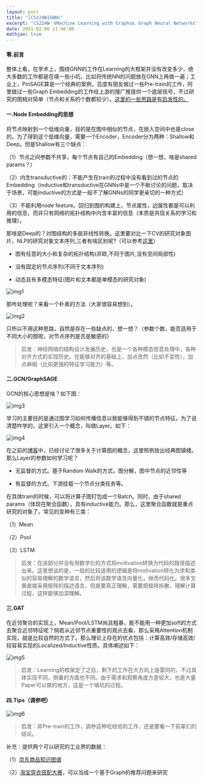 ```yaml
---
layout: post
title: "[CS224W]GNNs"
excerpt: "CS224W：《Machine Learning with Graphs》，Graph Neural Networks"
date: 2021-02-06 11:40:00
mathjax: true
---
```


#### 零.前言

整体上看，在学术上，围绕GNN的工作在Learning的大框架并没有改变多少，绝大多数的工作都是在填一些小坑，比如将传统NN的问题放在GNN上再做一遍；工业上，PinSAGE算是一个经典的案例，百度有朋友做过一些Pre-train的工作，阿里做过一些Graph Embedding的工作给上游的搜广推提供一个底层信号，不过研究的图相对简单（节点和关系的个数都较少）。[这里的一些思路是有启发性的。](https://mp.weixin.qq.com/s?__biz=MjM5ODkzMzMwMQ==&mid=2650420503&idx=4&sn=c533fa34a6ddcd6ab6680e8029a7c666&chksm=becdb34d89ba3a5b2c5e61cfaf0aa7e9a8125eda901027597ae3fbb45ed68d740cfe2ecb3bf5&scene=0&xtrack=1&key=df2d4dfee3314e28a3d3560931d3ecdbbcac0c0403f0e9afe6c9ec56c28166d3c6cb3e5dd8f0e9198b0a3042d0c661f9579066f3873710d1c3e183066df28f25a80741c64a0dc57b04a89ffabe9ffd4c4ffc5c571ffe450c722a785cf6cbe1d1d2632e34f3008c2f1894b0e577167fbc79144e4c2795145e9ffabd44dba2da55&ascene=0&uin=MTg2NTIxNzUxNw%3D%3D&devicetype=iMac+MacBookAir7%2C2+OSX+OSX+10.15.2+build(19C57)&version=11020201&lang=zh_CN&exportkey=A%2BE7o4n9E1C5ahdcuGieoeQ%3D&pass_ticket=AXvgvOFBueFBxBvUbXzSE47TlUFb0tnZHySXW%2F2nJID9ZEg6Rk%2FUbPUHeGHU7Aug&wx_header=0)




#### 一.Node Embedding的思想

将节点映射到一个低维向量，目的是在图中相似的节点，在嵌入空间中也是close的。为了得到这个低维向量，需要一个Encoder，Encoder分为两种：Shallow和Deep。但是Shallow有三个缺点：

（1）节点之间参数不共享，每个节点有自己的Embedding（想一想，啥是shared params？）

（2）内生transductive的：不能产生在train的过程中没有看到过的节点的Embedding（inductive和transductive在GNNs中是一个不断讨论的问题，取决于场景，可能inductive的方式是一般不了解GNNs的同学更亲切的一种方式）

（3）不能利用node feature。回归到图的构建上，节点属性，边属性都是可以利用的信息，而非只有网络的拓扑结构中内含丰富的信息（本质是共现关系的学习和推理）。

那啥是Deep的？对图结构的多层非线性转换。这里要对比一下CV的研究对象图片，NLP的研究对象文本序列,三者有啥区别呢?（可以参考[这里](https://mp.weixin.qq.com/s?__biz=MjM5ODkzMzMwMQ==&mid=2650420503&idx=4&sn=c533fa34a6ddcd6ab6680e8029a7c666&chksm=becdb34d89ba3a5b2c5e61cfaf0aa7e9a8125eda901027597ae3fbb45ed68d740cfe2ecb3bf5&scene=0&xtrack=1&key=df2d4dfee3314e28a3d3560931d3ecdbbcac0c0403f0e9afe6c9ec56c28166d3c6cb3e5dd8f0e9198b0a3042d0c661f9579066f3873710d1c3e183066df28f25a80741c64a0dc57b04a89ffabe9ffd4c4ffc5c571ffe450c722a785cf6cbe1d1d2632e34f3008c2f1894b0e577167fbc79144e4c2795145e9ffabd44dba2da55&ascene=0&uin=MTg2NTIxNzUxNw%3D%3D&devicetype=iMac+MacBookAir7%2C2+OSX+OSX+10.15.2+build(19C57)&version=11020201&lang=zh_CN&exportkey=A%2BE7o4n9E1C5ahdcuGieoeQ%3D&pass_ticket=AXvgvOFBueFBxBvUbXzSE47TlUFb0tnZHySXW%2F2nJID9ZEg6Rk%2FUbPUHeGHU7Aug&wx_header=0)）

+ 图有任意的大小和复杂的拓扑结构(非欧,不同于图片,没有空间局部性)

+ 没有固定的节点序列(不同于文本序列)

+ 动态且有多模态特征(图片和文本都是单模态的研究对象)

![img1](https://ftp.bmp.ovh/imgs/2021/02/efcf9fe012c4a774.png)

那咋处理呢？来看一个朴素的方法（大家很容易想到）。

![img2](https://ftp.bmp.ovh/imgs/2021/02/57468bee06901ab6.png)

只所以不用这种思路，自然是存在一些缺点的，想一想？（参数个数，能否适用于不同大小的图呢，对节点序列是否是敏感的）

> 启发：神经网络的结构设计发展历史，也是一个各种模态信息处理中，各种对齐方式的实现历史。在能够对齐的基础上，加点孜然（比如不变性），加点麻椒（比如更强的特征学习能力）等。


#### 二.GCN/GraphSAGE

GCN的核心思想是啥？如下图：

![img3](https://ftp.bmp.ovh/imgs/2021/02/6166333bb8638b53.png)

学习的主要目的是通过图学习如何传播信息以致能够得到不错的节点特征。为了说清楚咋学的，这里引入一个概念，叫做Layer。如下：

![img4](https://ftp.bmp.ovh/imgs/2021/02/ced38f758be22ce1.png)

在之前的[博客](https://zhpmatrix.github.io/2021/02/05/cs224w-graph-learning-notes/)中，已经讨论了很多关于计算图的概念，这里照例放出经典图镇楼。那么Layer的参数如何学习呢？

+ 无监督的方式。基于Random Walk的方式，图分解，图中节点的近邻性等

+ 有监督的方式。下游挂载一个节点分类任务等。

在具体train的时候，可以将计算子图打包成一个Batch。同时，由于shared params（体现在聚合函数），具有inductive能力。那么，这里聚合函数就是重点研究的对象了。常见的变种有三类：

（1）Mean

（2）Pool

（3）LSTM

>启发：在该部分并没有用数学化的方式将motivation转换为代码的路径描述出来。这里想谈的是，一般的比较适用的逻辑是将motivation转化为求和类似的容易理解的数学语言，然后将该数学语言向量化，继而代码化。很多文章直接采用矩阵的描述语言，但是要真正理解，需要把矩阵拆散，理解计算过程，这样能够加深理解。


#### 三.GAT

在近邻聚合的实现上，Mean/Pool/LSTM尚且粗暴，能不能用一种更加soft的方式去聚合近邻特征呢？倘若从近邻节点重要性的观点去看，那么采用Attention机制实现，就是比较自然的方式了。那么理论上存在的优点包括：计算高效/存储高效/较容易实现的Localized/Inductive性质。具体阐述如下：

![img5](https://ftp.bmp.ovh/imgs/2021/02/99018c731655c15b.png)

>启发：Learning的框架定了之后，剩下的工作在大方向上是雷同的，不过具体实现不同，侧重的方面也不同。由于需求和观察角度方差较大，也是大量Paper可以做的地方，这是一个填坑的过程。

#### 四.Tips（调参吧）

![img6](https://ftp.bmp.ovh/imgs/2021/02/873aefbdfe999ae0.png)

>启发：非Pre-train的工作，调参这种吃经验的工作，还是要看一下前辈们的结论。


补充：提供两个可以研究的工业界的数据：

（1）[京东商品知识图谱](https://www.kesci.com/mw/dataset/5e01c2852823a10036af1fcc)

（2）[淘宝穿衣搭配大赛](https://tianchi.aliyun.com/competition/entrance/231506/information)，可以当成一个基于Graph的推荐问题来研究